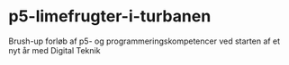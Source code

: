 # p5-limefrugter-i-turbanen
Brush-up forløb af p5- og programmeringskompetencer ved starten af et nyt år med Digital Teknik
